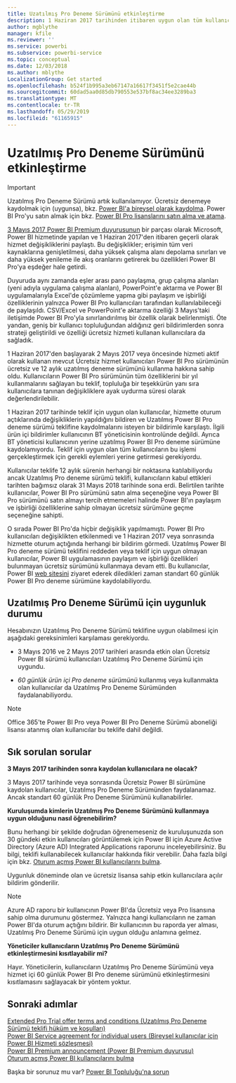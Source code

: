 ```yaml
---
title: Uzatılmış Pro Deneme Sürümünü etkinleştirme
description: 1 Haziran 2017 tarihinden itibaren uygun olan tüm kullanıcılar Power BI hizmeti için Uzatılmış Pro Deneme Sürümünü kullanmaya başlayabilecek.
author: mgblythe
manager: kfile
ms.reviewer: ''
ms.service: powerbi
ms.subservice: powerbi-service
ms.topic: conceptual
ms.date: 12/03/2018
ms.author: mblythe
LocalizationGroup: Get started
ms.openlocfilehash: b524f1b995a3eb67147a16617f3451f5e2cae44b
ms.sourcegitcommit: 60dad5aa0d85db790553e537bf8ac34ee3289ba3
ms.translationtype: MT
ms.contentlocale: tr-TR
ms.lasthandoff: 05/29/2019
ms.locfileid: "61165915"
---
```

# <a name="extended-pro-trial-activation"></a>Uzatılmış Pro Deneme Sürümünü etkinleştirme

> [!IMPORTANT]
> Uzatılmış Pro Deneme Sürümü artık kullanılamıyor. Ücretsiz denemeye kaydolmak için (uygunsa), bkz. [Power BI'a bireysel olarak kaydolma](service-self-service-signup-for-power-bi.md). Power BI Pro'yu satın almak için bkz. [Power BI Pro lisanslarını satın alma ve atama](service-admin-purchasing-power-bi-pro.md).

[3 Mayıs 2017 Power BI Premium duyurusunun](https://powerbi.microsoft.com/blog/microsoft-accelerates-modern-bi-adoption-with-power-bi-premium/) bir parçası olarak Microsoft, Power BI hizmetinde yapılan ve 1 Haziran 2017'den itibaren geçerli olarak hizmet değişikliklerini paylaştı. Bu değişiklikler; erişimin tüm veri kaynaklarına genişletilmesi, daha yüksek çalışma alanı depolama sınırları ve daha yüksek yenileme ile akış oranlarını getirerek bu özellikleri Power BI Pro'ya eşdeğer hale getirdi.

Duyuruda aynı zamanda eşler arası pano paylaşma, grup çalışma alanları (yeni adıyla uygulama çalışma alanları), PowerPoint'e aktarma ve Power BI uygulamalarıyla Excel'de çözümleme yapma gibi paylaşım ve işbirliği özelliklerinin yalnızca Power BI Pro kullanıcıları tarafından kullanılabileceği de paylaşıldı. CSV/Excel ve PowerPoint'e aktarma özelliği 3 Mayıs'taki iletişimde Power BI Pro'yla sınırlandırılmış bir özellik olarak belirlenmişti. Öte yandan, geniş bir kullanıcı topluluğundan aldığınız geri bildirimlerden sonra strateji geliştirildi ve özelliği ücretsiz hizmeti kullanan kullanıcılara da sağladık.

1 Haziran 2017'den başlayarak 2 Mayıs 2017 veya öncesinde hizmeti aktif olarak kullanan mevcut Ücretsiz hizmet kullanıcıları Power BI Pro sürümünün ücretsiz ve 12 aylık uzatılmış deneme sürümünü kullanma hakkına sahip oldu. Kullanıcıların Power BI Pro sürümünün tüm özelliklerini bir yıl kullanmalarını sağlayan bu teklif, topluluğa bir teşekkürün yanı sıra kullanıcılara tanınan değişikliklere ayak uydurma süresi olarak değerlendirilebilir.

1 Haziran 2017 tarihinde teklif için uygun olan kullanıcılar, hizmette oturum açtıklarında değişikliklerin yapıldığını bildiren ve Uzatılmış Power BI Pro deneme sürümü teklifine kaydolmalarını isteyen bir bildirimle karşılaştı. İlgili ürün içi bildirimler kullanıcının BT yöneticisinin kontrolünde değildi. Ayrıca BT yöneticisi kullanıcının yerine uzatılmış Power BI Pro deneme sürümüne kaydolamıyordu. Teklif için uygun olan tüm kullanıcıların bu işlemi gerçekleştirmek için gerekli eylemleri yerine getirmesi gerekiyordu.

Kullanıcılar teklife 12 aylık sürenin herhangi bir noktasına katılabiliyordu ancak Uzatılmış Pro deneme sürümü teklifi, kullanıcıların kabul ettikleri tarihten bağımsız olarak 31 Mayıs 2018 tarihinde sona erdi. Belirtilen tarihte kullanıcılar, Power BI Pro sürümünü satın alma seçeneğine veya Power BI Pro sürümünü satın almayı tercih etmemeleri halinde Power BI'ın paylaşım ve işbirliği özelliklerine sahip olmayan ücretsiz sürümüne geçme seçeneğine sahipti.

O sırada Power BI Pro'da hiçbir değişiklik yapılmamıştı. Power BI Pro kullanıcıları değişiklikten etkilenmedi ve 1 Haziran 2017 veya sonrasında hizmette oturum açtığında herhangi bir bildirim görmedi. Uzatılmış Power BI Pro deneme sürümü teklifini reddeden veya teklif için uygun olmayan kullanıcılar, Power BI uygulamasının paylaşım ve işbirliği özellikleri bulunmayan ücretsiz sürümünü kullanmaya devam etti. Bu kullanıcılar, Power BI [web sitesini](https://powerbi.microsoft.com/get-started/) ziyaret ederek diledikleri zaman standart 60 günlük Power BI Pro deneme sürümüne kaydolabiliyordu.

## <a name="eligibility-for-extended-pro-trial"></a>Uzatılmış Pro Deneme Sürümü için uygunluk durumu

Hesabınızın Uzatılmış Pro Deneme Sürümü teklifine uygun olabilmesi için aşağıdaki gereksinimleri karşılaması gerekiyordu.

* 3 Mayıs 2016 ve 2 Mayıs 2017 tarihleri arasında etkin olan Ücretsiz Power BI sürümü kullanıcıları Uzatılmış Pro Deneme Sürümü için uygundu.

* *60 günlük ürün içi Pro deneme sürümünü* kullanmış veya kullanmakta olan kullanıcılar da Uzatılmış Pro Deneme Sürümünden faydalanabiliyordu.

> [!NOTE]
> Office 365'te Power BI Pro veya Power BI Pro Deneme Sürümü aboneliği lisansı atanmış olan kullanıcılar bu teklife dahil değildi.

## <a name="frequently-asked-questions"></a>Sık sorulan sorular

**3 Mayıs 2017 tarihinden sonra kaydolan kullanıcılara ne olacak?**

3 Mayıs 2017 tarihinde veya sonrasında Ücretsiz Power BI sürümüne kaydolan kullanıcılar, Uzatılmış Pro Deneme Sürümünden faydalanamaz. Ancak standart 60 günlük Pro Deneme Sürümünü kullanabilirler.

**Kuruluşumda kimlerin Uzatılmış Pro Deneme Sürümünü kullanmaya uygun olduğunu nasıl öğrenebilirim?**

Bunu herhangi bir şekilde doğrudan öğrenemeseniz de kuruluşunuzda son 30 gündeki etkin kullanıcıları görüntülemek için Power BI için Azure Active Directory (Azure AD) Integrated Applications raporunu inceleyebilirsiniz. Bu bilgi, teklifi kullanabilecek kullanıcılar hakkında fikir verebilir. Daha fazla bilgi için bkz. [Oturum açmış Power BI kullanıcılarını bulma](service-admin-access-usage.md).

Uygunluk döneminde olan ve ücretsiz lisansa sahip etkin kullanıcılara açılır bildirim gönderilir.

> [!NOTE]
> Azure AD raporu bir kullanıcının Power BI'da Ücretsiz veya Pro lisansına sahip olma durumunu göstermez. Yalnızca hangi kullanıcıların ne zaman Power BI'da oturum açtığını bildirir. Bir kullanıcının bu raporda yer alması, Uzatılmış Pro Deneme Sürümü için uygun olduğu anlamına gelmez.

**Yöneticiler kullanıcıların Uzatılmış Pro Deneme Sürümünü etkinleştirmesini kısıtlayabilir mi?**

Hayır. Yöneticilerin, kullanıcıların Uzatılmış Pro Deneme Sürümünü veya hizmet içi 60 günlük Power BI Pro deneme sürümünü etkinleştirmesini kısıtlamasını sağlayacak bir yöntem yoktur.

## <a name="next-steps"></a>Sonraki adımlar

[Extended Pro Trial offer terms and conditions (Uzatılmış Pro Deneme Sürümü teklifi hüküm ve koşulları)](https://aka.ms/power-bi-trial)  
[Power BI Service agreement for individual users (Bireysel kullanıcılar için Power BI Hizmeti sözleşmesi)](https://powerbi.microsoft.com/terms-of-service/)  
[Power BI Premium announcement (Power BI Premium duyurusu)](https://aka.ms/pbipremium-announcement)  
[Oturum açmış Power BI kullanıcılarını bulma](service-admin-access-usage.md)

Başka bir sorunuz mu var? [Power BI Topluluğu'na sorun](https://community.powerbi.com/)